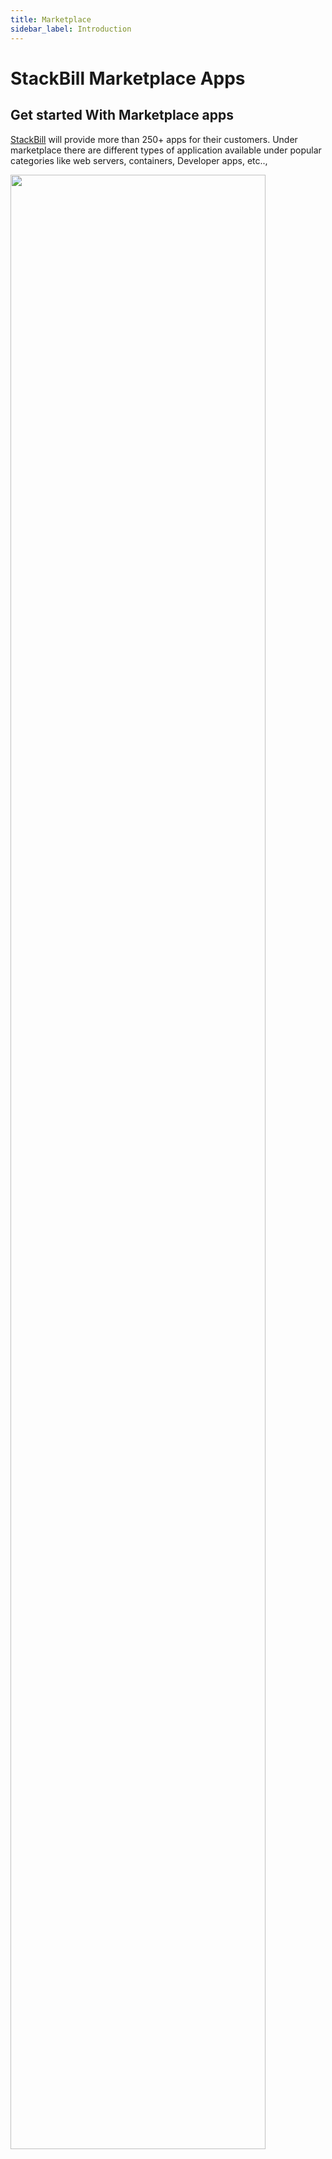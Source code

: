 ```yaml
---
title: Marketplace
sidebar_label: Introduction
---
```


# StackBill Marketplace Apps

## Get started With Marketplace apps

[StackBill](https://www.stackbill.com/marketplace.html) will provide more than 250+ apps for their customers. Under marketplace there are different types of application available under popular categories like web servers, containers, Developer apps, etc..,

<img src="/img/marketplace/stackbillApachecloudstackCMP-Marketplace.jpg" width="90%" />

